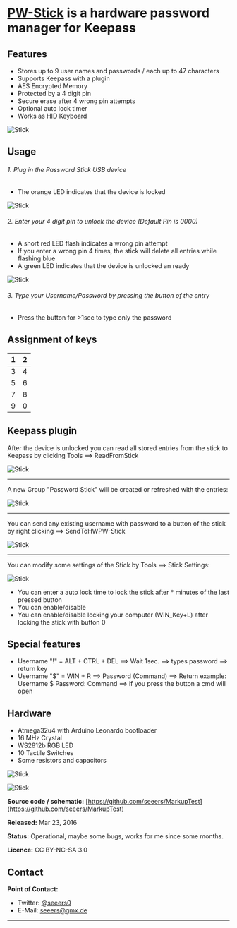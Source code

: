 **[PW-Stick](https://github.com/seeers/MarkupTest)** is a hardware password manager for Keepass
======


## Features
* Stores up to 9 user names and passwords / each up to 47 characters
* Supports Keepass with a plugin
* AES Encrypted Memory
* Protected by a 4 digit pin
* Secure erase after 4 wrong pin attempts
* Optional auto lock timer
* Works as HID Keyboard

![Stick](pictures\stick.jpg?raw=true)


## Usage
###### 1. Plug in the Password Stick USB device
   * The orange LED indicates that the device is locked

![Stick](pictures\locked.jpg?raw=true)

###### 2. Enter your 4 digit pin to unlock the device (Default Pin is 0000)
   * A short red LED flash indicates a wrong pin attempt
   * If you enter a wrong pin 4 times, the stick will delete all entries while flashing blue
   * A green LED indicates that the device is unlocked an ready

![Stick](pictures\unlocked.jpg?raw=true)

###### 3. Type your Username/Password by pressing the button of the entry
   * Press the button for >1sec to type only the password


## Assignment of keys

| 1 | 2 |  
| ------------- |:-------------:|
| 3 | 4 |
| 5 | 6 |
| 7 | 8 |
| 9 | 0 | *0 is also the lock key*


## Keepass plugin

After the device is unlocked you can read all stored entries from the stick to Keepass by clicking Tools ==> ReadFromStick

![Stick](pictures\KeepassMenu.png?raw=true)

------

A new Group "Password Stick" will be created or refreshed with the entries:

![Stick](pictures\KeepassStickGroup.png?raw=true)

------


You can send any existing username with password to a button of the stick by right clicking ==> SendToHWPW-Stick

![Stick](pictures\KeepassContextMenu.png?raw=true)

------

You can modify some settings of the Stick by Tools ==> Stick Settings:

![Stick](pictures\KeepassStickSettings.png?raw=true)

* You can enter a auto lock time to lock the stick after * minutes of the last pressed button
* You can enable/disable
* You can enable/disable locking your computer (WIN_Key+L) after locking the stick with button 0


## Special features
  * Username "!"  = ALT + CTRL + DEL ==> Wait 1sec. ==> types password ==> return key
  * Username "$"  = WIN + R ==> Password (Command) ==> Return
  example: Username $   Password: Command   ==> if you press the button a cmd will open


## Hardware

* Atmega32u4 with Arduino Leonardo bootloader
* 16 MHz Crystal
* WS2812b RGB LED
* 10 Tactile Switches
* Some resistors and capacitors


![Stick](pcb_b.jpg?raw=true)

![Stick](pcb_t.jpg?raw=true)


**Source code / schematic:** [https://github.com/seeers/MarkupTest](https://github.com/seeers/MarkupTest)


**Released:** Mar 23, 2016

**Status:** Operational, maybe some bugs, works for me since some months.

**Licence:**  CC BY-NC-SA 3.0

## Contact

**Point of Contact:**  
* Twitter: [@seeers0](https://twitter.com/seeers0)
* E-Mail: <seeers@gmx.de>




-----
